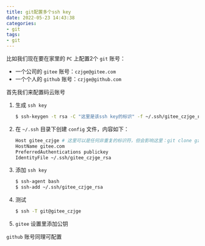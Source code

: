 ```yaml
---
title: git配置多个ssh key
date: 2022-05-23 14:43:38
categories:
- git
tags:
- git
---
```


比如我们现在要在家里的 `PC` 上配置2个 `git` 账号：
- 一个公司的 `gitee` 账号：`czjge@gitee.com`
- 一个个人的 `github` 账号：`czjge@github.com`

首先我们来配置码云账号

1. 生成 `ssh key`
   ``` bash
   $ ssh-keygen -t rsa -C "这里是该ssh key的标识" -f ~/.ssh/gitee_czjge_rsa
   ```
2. 在 `~/.ssh` 目录下创建 `config` 文件，内容如下：
   ``` bash
   Host gitee_czjge # 这里可以是任何非重复的标识符，但会影响这里：git clone git@gitee_czjge:czjge/wechat-vote.git
   HostName gitee.com
   PreferredAuthentications publickey
   IdentityFile ~/.ssh/gitee_czjge_rsa
   ```
3. 添加 `ssh key`
   ``` bash
   $ ssh-agent bash
   $ ssh-add ~/.ssh/gitee_czjge_rsa
   ```
4. 测试
   ``` bash
   $ ssh -T git@gitee_czjge
   ```
5. `gitee` 设置里添加公钥
   
`github` 账号同理可配置
